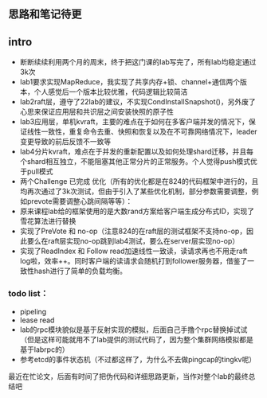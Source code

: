 ## 思路和笔记待更
## intro
- 断断续续利用两个月的周末，终于把这门课的lab写完了，所有lab均稳定通过3k次
- lab1要求实现MapReduce，我实现了共享内存+锁、channel+通信两个版本，个人感觉后一个版本比较优雅，代码逻辑比较简洁
- lab2raft层，遵守了22lab的建议，不实现CondInstallSnapshot()，另外废了心思来保证应用层和共识层之间安装快照的原子性
- lab3应用层，单机kvraft，主要的难点在于如何在多客户端并发的情况下，保证线性一致性，重复命令去重、快照和恢复以及在不可靠网络情况下，leader变更导致的前后反馈不一致等
- lab4分片kvraft，难点在于并发的重新配置以及如何处理shard迁移，并且每个shard相互独立，不能阻塞其他正常分片的正常服务。个人觉得push模式优于pull模式
- 两个Challenge 已完成
优化（所有的优化都是在824的代码框架中进行的，且均再次通过了3k次测试，但由于引入了某些优化机制，部分参数需要调整，例如prevote需要调整心跳间隔等等）：
- 原来课程lab给的框架使用的是大数rand方案给客户端生成分布式ID，实现了雪花算法进行替换
- 实现了PreVote 和 no-op（注意824的在raft层的测试框架不支持no-op，因此要么在raft层实现no-op跳到lab4测试，要么在server层实现no-op）
- 实现了ReadIndex 和 Follow read加速线性一致读，读请求再也不用走raft log啦，效率++。同时客户端的读请求会随机打到follower服务器，借鉴了一致性hash进行了简单的负载均衡。
### todo list：
- pipeling
- lease read
- lab的rpc模块貌似是基于反射实现的模拟，后面自己手撸个rpc替换掉试试（但是这样可能就用不了lab提供的测试代码了，因为整个集群网络模拟都是基于labrpc的）
- 参考etcd的事件状态机（不过都这样了，为什么不去做pingcap的tingkv呢）

最近在忙论文，后面有时间了把伪代码和详细思路更新，当作对整个lab的最终总结吧


